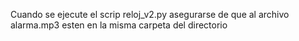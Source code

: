 Cuando se ejecute el scrip reloj_v2.py asegurarse de que al archivo alarma.mp3 esten en la misma carpeta del directorio
